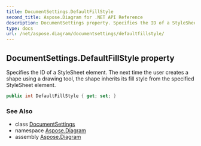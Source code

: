 ```yaml
---
title: DocumentSettings.DefaultFillStyle
second_title: Aspose.Diagram for .NET API Reference
description: DocumentSettings property. Specifies the ID of a StyleSheet element. The next time the user creates a shape using a drawing tool the shape inherits its fill style from the specified StyleSheet element
type: docs
url: /net/aspose.diagram/documentsettings/defaultfillstyle/
---
```

## DocumentSettings.DefaultFillStyle property

Specifies the ID of a StyleSheet element. The next time the user creates a shape using a drawing tool, the shape inherits its fill style from the specified StyleSheet element.

```csharp
public int DefaultFillStyle { get; set; }
```

### See Also

* class [DocumentSettings](../)
* namespace [Aspose.Diagram](../../documentsettings/)
* assembly [Aspose.Diagram](../../../)


